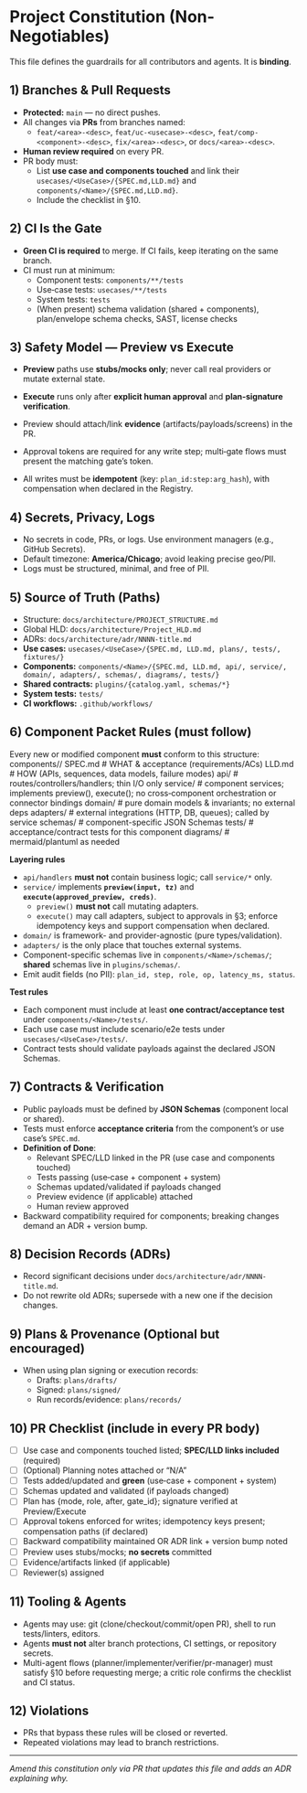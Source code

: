 # Project Constitution (Non-Negotiables)

This file defines the guardrails for all contributors and agents. It is **binding**.

## 1) Branches & Pull Requests
- **Protected:** `main` — no direct pushes.
- All changes via **PRs** from branches named:
  - `feat/<area>-<desc>`, `feat/uc-<usecase>-<desc>`, `feat/comp-<component>-<desc>`, `fix/<area>-<desc>`, or `docs/<area>-<desc>`.
- **Human review required** on every PR.
- PR body must:
  - List **use case and components touched** and link their `usecases/<UseCase>/{SPEC.md,LLD.md}` and `components/<Name>/{SPEC.md,LLD.md}`.
  - Include the checklist in §10.

## 2) CI Is the Gate
- **Green CI is required** to merge. If CI fails, keep iterating on the same branch.
- CI must run at minimum:
  - Component tests: `components/**/tests`
  - Use‑case tests: `usecases/**/tests`
  - System tests: `tests`
  - (When present) schema validation (shared + components), plan/envelope schema checks, SAST, license checks

## 3) Safety Model — Preview vs Execute
- **Preview** paths use **stubs/mocks only**; never call real providers or mutate external state.
- **Execute** runs only after **explicit human approval** and **plan‑signature verification**.
- Preview should attach/link **evidence** (artifacts/payloads/screens) in the PR.

- Approval tokens are required for any write step; multi‑gate flows must present the matching gate’s token.
- All writes must be **idempotent** (key: `plan_id:step:arg_hash`), with compensation when declared in the Registry.

## 4) Secrets, Privacy, Logs
- No secrets in code, PRs, or logs. Use environment managers (e.g., GitHub Secrets).
- Default timezone: **America/Chicago**; avoid leaking precise geo/PII.
- Logs must be structured, minimal, and free of PII.

## 5) Source of Truth (Paths)
- Structure: `docs/architecture/PROJECT_STRUCTURE.md`
- Global HLD: `docs/architecture/Project_HLD.md`
- ADRs: `docs/architecture/adr/NNNN-title.md`
- **Use cases:** `usecases/<UseCase>/{SPEC.md, LLD.md, plans/, tests/, fixtures/}`
- **Components:** `components/<Name>/{SPEC.md, LLD.md, api/, service/, domain/, adapters/, schemas/, diagrams/, tests/}`
- **Shared contracts:** `plugins/{catalog.yaml, schemas/*}`
- **System tests:** `tests/`
- **CI workflows:** `.github/workflows/`

## 6) Component Packet Rules (must follow)
Every new or modified component **must** conform to this structure:
components/<Name>/
SPEC.md # WHAT & acceptance (requirements/ACs)
LLD.md # HOW (APIs, sequences, data models, failure modes)
api/ # routes/controllers/handlers; thin I/O only
service/ # component services; implements preview(), execute(); no cross‑component orchestration or connector bindings
domain/ # pure domain models & invariants; no external deps
adapters/ # external integrations (HTTP, DB, queues); called by service
schemas/ # component-specific JSON Schemas
tests/ # acceptance/contract tests for this component
diagrams/ # mermaid/plantuml as needed


**Layering rules**
- `api/handlers` **must not** contain business logic; call `service/*` only.
- `service/` implements **`preview(input, tz)`** and **`execute(approved_preview, creds)`**.
  - `preview()` **must not** call mutating adapters.
  - `execute()` may call adapters, subject to approvals in §3; enforce idempotency keys and support compensation when declared.
- `domain/` is framework- and provider-agnostic (pure types/validation).
- `adapters/` is the only place that touches external systems.
- Component-specific schemas live in `components/<Name>/schemas/`; **shared** schemas live in `plugins/schemas/`.
 - Emit audit fields (no PII): `plan_id, step, role, op, latency_ms, status`.

**Test rules**
- Each component must include at least **one contract/acceptance test** under `components/<Name>/tests/`.
- Each use case must include scenario/e2e tests under `usecases/<UseCase>/tests/`.
- Contract tests should validate payloads against the declared JSON Schemas.

## 7) Contracts & Verification
- Public payloads must be defined by **JSON Schemas** (component local or shared).
 - Tests must enforce **acceptance criteria** from the component’s or use case’s `SPEC.md`.
- **Definition of Done**:
  - Relevant SPEC/LLD linked in the PR (use case and components touched)
  - Tests passing (use‑case + component + system)
  - Schemas updated/validated if payloads changed
  - Preview evidence (if applicable) attached
  - Human review approved
 - Backward compatibility required for components; breaking changes demand an ADR + version bump.

## 8) Decision Records (ADRs)
- Record significant decisions under `docs/architecture/adr/NNNN-title.md`.
- Do not rewrite old ADRs; supersede with a new one if the decision changes.

## 9) Plans & Provenance (Optional but encouraged)
- When using plan signing or execution records:
  - Drafts: `plans/drafts/`
  - Signed: `plans/signed/`
  - Run records/evidence: `plans/records/`

## 10) PR Checklist (include in every PR body)
- [ ] Use case and components touched listed; **SPEC/LLD links included** (required)
- [ ] (Optional) Planning notes attached or “N/A”
- [ ] Tests added/updated and **green** (use‑case + component + system)
- [ ] Schemas updated and validated (if payloads changed)
- [ ] Plan has {mode, role, after, gate_id}; signature verified at Preview/Execute
- [ ] Approval tokens enforced for writes; idempotency keys present; compensation paths (if declared)
- [ ] Backward compatibility maintained OR ADR link + version bump noted
- [ ] Preview uses stubs/mocks; **no secrets** committed
- [ ] Evidence/artifacts linked (if applicable)
- [ ] Reviewer(s) assigned

## 11) Tooling & Agents
- Agents may use: git (clone/checkout/commit/open PR), shell to run tests/linters, editors.
- Agents **must not** alter branch protections, CI settings, or repository secrets.
- Multi-agent flows (planner/implementer/verifier/pr-manager) must satisfy §10 before requesting merge; a critic role confirms the checklist and CI status.

## 12) Violations
- PRs that bypass these rules will be closed or reverted.
- Repeated violations may lead to branch restrictions.

---
_Amend this constitution only via PR that updates this file and adds an ADR explaining why._
